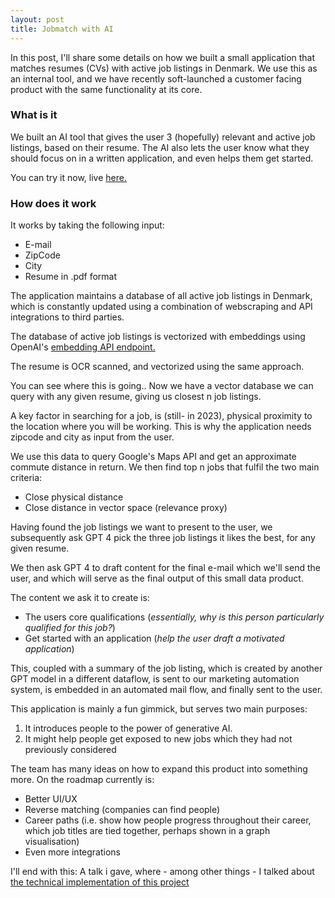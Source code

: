 ```yaml
---
layout: post
title: Jobmatch with AI
---
```


In this post, I'll share some details on how we built a small application that matches resumes (CVs) with active job listings in Denmark. We use this as an internal tool, and we have recently soft-launched a customer facing product with the same functionality at its core.

### What is it
We built an AI tool that gives the user 3 (hopefully) relevant and active job listings, based on their resume. The AI also lets the user know what they should focus on in a written application, and even helps them get started.

You can try it now, live [here.](https://www.lederne.dk/kampagner/jobmatch)

### How does it work
It works by taking the following input:
* E-mail
* ZipCode
* City
* Resume in .pdf format

The application maintains a database of all active job listings in Denmark, which is constantly updated using a combination of webscraping and API integrations to third parties.

The database of active job listings is vectorized with embeddings using OpenAI's [embedding API endpoint.](https://platform.openai.com/docs/api-reference/embeddings)

The resume is OCR scanned, and vectorized using the same approach.

You can see where this is going.. Now we have a vector database we can query with any given resume, giving us closest n job listings.

A key factor in searching for a job, is (still- in 2023), physical proximity to the location where you will be working. This is why the application needs zipcode and city as input from the user.

We use this data to query Google's Maps API and get an approximate commute distance in return. We then find top n jobs that fulfil the two main criteria:

* Close physical distance
* Close distance in vector space (relevance proxy)

Having found the job listings we want to present to the user, we subsequently ask GPT 4 pick the three job listings it likes the best, for any given resume.

We then ask GPT 4 to draft content for the final e-mail which we'll send the user, and which will serve as the final output of this small data product.

The content we ask it to create is:

* The users core qualifications (_essentially, why is this person particularly qualified for this job?_)
* Get started with an application (_help the user draft a motivated application_)

This, coupled with a summary of the job listing, which is created by another GPT model in a different dataflow, is sent to our marketing automation system, is embedded in an automated mail flow, and finally sent to the user.

This application is mainly a fun gimmick, but serves two main purposes:

1) It introduces people to the power of generative AI.
2) It might help people get exposed to new jobs which they had not previously considered

The team has many ideas on how to expand this product into something more. On the roadmap currently is:

* Better UI/UX
* Reverse matching (companies can find people)
* Career paths (i.e. show how people progress throughout their career, which job titles are tied together, perhaps shown in a graph visualisation)
* Even more integrations

I'll end with this: A talk i gave, where - among other things - I talked about [the technical implementation of this project](https://www.youtube.com/watch?v=0TAvwGoF_Mw&start=646)
